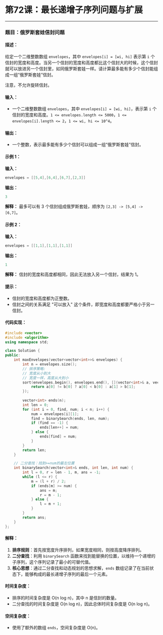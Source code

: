 # 第72课：最长递增子序列问题与扩展

------

### 题目：俄罗斯套娃信封问题

#### 描述：

给定一个二维整数数组 `envelopes`，其中 `envelopes[i] = [wi, hi]` 表示第 `i` 个信封的宽度和高度。当另一个信封的宽度和高度都比这个信封大的时候，这个信封就可以放进另一个信封里，如同俄罗斯套娃一样。请计算最多能有多少个信封能组成一组“俄罗斯套娃”信封。

注意，不允许旋转信封。

#### 输入：

- 一个二维整数数组 `envelopes`，其中 `envelopes[i] = [wi, hi]`，表示第 `i` 个信封的宽度和高度。`1 <= envelopes.length <= 5000`，`1 <= envelopes[i].length <= 2`，`1 <= wi, hi <= 10^4`。

#### 输出：

- 一个整数，表示最多能有多少个信封可以组成一组“俄罗斯套娃”信封。

#### 示例 1：

**输入：**

```cpp
envelopes = [[5,4],[6,4],[6,7],[2,3]]
```

**输出：**

```cpp
3
```

**解释：** 最多可以有 3 个信封组成俄罗斯套娃，顺序为 `[2,3] -> [5,4] -> [6,7]`。

#### 示例 2：

**输入：**

```cpp
envelopes = [[1,1],[1,1],[1,1]]
```

**输出：**

```cpp
1
```

**解释：** 信封的宽度和高度都相同，因此无法放入另一个信封，结果为 1。

#### 提示：

- 信封的宽度和高度都为正整数。
- 信封之间的关系满足 "可以放入" 这个条件，即宽度和高度都要严格小于另一信封。

#### 代码实现：

```cpp
#include <vector>
#include <algorithm>
using namespace std;

class Solution {
public:
    int maxEnvelopes(vector<vector<int>>& envelopes) {
        int n = envelopes.size();
        // 排序策略:
        // 宽度从小到大
        // 宽度一样，高度从大到小
        sort(envelopes.begin(), envelopes.end(), [](vector<int>& a, vector<int>& b) {
            return a[0] != b[0] ? a[0] < b[0] : a[1] > b[1];
        });
        
        vector<int> ends(n);
        int len = 0;
        for (int i = 0, find, num; i < n; i++) {
            num = envelopes[i][1];
            find = binarySearch(ends, len, num);
            if (find == -1) {
                ends[len++] = num;
            } else {
                ends[find] = num;
            }
        }
        return len;
    }

    // 二分查找：找到>=num的最左位置
    int binarySearch(vector<int>& ends, int len, int num) {
        int l = 0, r = len - 1, m, ans = -1;
        while (l <= r) {
            m = (l + r) / 2;
            if (ends[m] >= num) {
                ans = m;
                r = m - 1;
            } else {
                l = m + 1;
            }
        }
        return ans;
    }
};
```

#### 解释：

1. **排序规则**：首先按宽度升序排列，如果宽度相同，则按高度降序排列。
2. **二分查找**：利用 `binarySearch` 函数来找到能替换的位置，以维持一个递增的子序列，这个序列记录了最小的可替代值。
3. **核心思想**：通过二分查找和动态规划的思想求解，`ends` 数组记录了在当前状态下，能够构成的最长递增子序列的最后一个元素。

#### 时间复杂度：

- 排序的时间复杂度是 O(n log n)，其中 n 是信封的数量。
- 二分查找的时间复杂度是 O(n log n)，因此总体时间复杂度是 O(n log n)。

#### 空间复杂度：

- 使用了额外的数组 `ends`，空间复杂度是 O(n)。